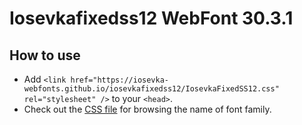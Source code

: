 # Iosevkafixedss12 WebFont 30.3.1

## How to use

- Add `<link href="https://iosevka-webfonts.github.io/iosevkafixedss12/IosevkaFixedSS12.css" rel="stylesheet" />` to your `<head>`.
- Check out the [CSS file](./IosevkaFixedSS12.css) for browsing the name of font family.
